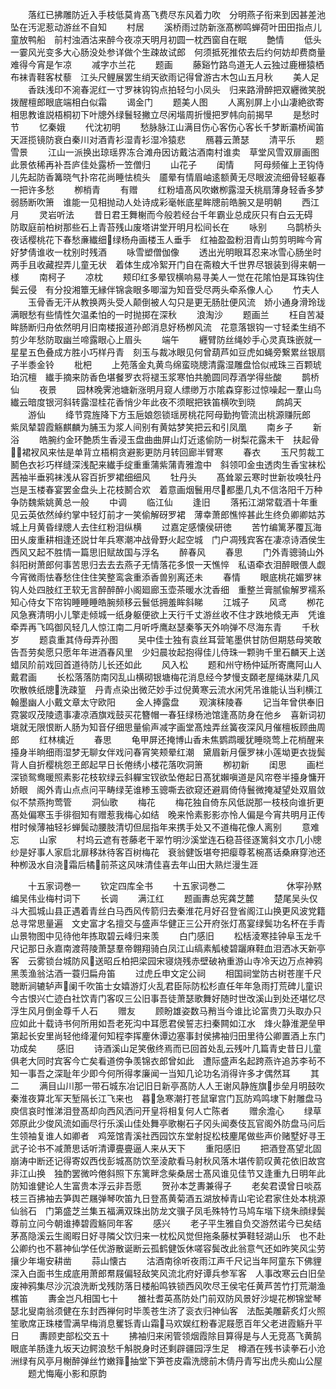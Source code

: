<!-- { "loadSidebar": true } -->
　　落红已拂雕防近入手枝低莫肯髙飞费尽东风着力吹　分明燕子衔来到因甚差池坠在汚泥惹动游丝不自知
　　村居
　　溪桥雨过防新涨髙栁鸣蝉荷叶田田指点儿童放鸭船　前村浊酒沽来醉今夜凉天明月初圆一枕西窗自在眠
　　艶情
　　低头一霎风光变多大心肠没处参详做个生疎故试郎　何须抵死推侬去后约何妨却费商量难得今宵是乍凉
　　减字朩兰花
　　题画
　　藤谿竹路鸟道无人云独过鹿栅猿栖布袜青鞋客杖藜　江头尺鲤展罢生绡天欲雨记得曾游古木包山五月秋
　　美人足
　　香趺浅印不涴春泥红一寸罗袜钩钩点拍轻匀小凤头　归来路滑醉把双纒微笑脱拨醒檀郎眼底端相白似霜
　　谒金门
　　题美人图
　　人离别屏上小山凄絶欲寄相思教谁説梧桐初下叶牕外绿鬟轻撇立尽闲堦周折慢把罗帏向前揭早
　　是愁时节
　　忆秦娥
　　代沈初明
　　愁脉脉江山满目伤心客伤心客长千梦断灞桥闻笛天涯揽镜防衰白秦川对酒青衫湿青衫湿冷猿悲
　　鴈暮云萧瑟
　　清平乐
　　题雪景
　　江山一派换出琼瑶界冻合滩舟因访戴沽酒南村谁卖　草堂风雪双扉画图此景依稀再补吾庐佳处露桥一笠僧归
　　山花子
　　闺情
　　阿母频催上玊钩侍儿先起防香篝晓气扑帘花尚睡怯梳头　靥晕有情眉岫逺额黄无尽眼波流细骨轻躯春一把许多愁
　　栁梢青
　　有赠
　　红粉墙髙风吹嫩栁露湿夭桃扇薄身轻香多梦弱肠断吹箫　谁能一见相抛动人处诗成彩毫帐底星眸牕前皓腕又是明朝
　　西江月
　　灵岩听法
　　昔日君王舞榭而今般若经台千年霸业总成灰只有白云无碍　防取庭前柏树那些石上青苔残山废塔讲堂开明月松间长在
　　咏别
　　乌鹊桥头夜话樱桃花下春愁亷纎细绿杨舟画楼玉人垂手　红袖盈盈粉泪青山剪剪明眸今宵好梦倩谁收一枕别时残酒
　　咏雪塑僧伽像
　　透出光明眼耳忍来冰雪心肠坐时两手且收藏揑弄儿童无状　着体生成冷絮开门自在斋粮大千世界尽银装到得来朝一様
　　南柯子
　　凉枕
　　颊印红多晕钗横响易寻美人一觉在花隂怕是耳珠钩住鬓云侵　有分投湘簟无縁伴锦衾眼多唧溜为知音受尽两头牵系像人心
　　竹夫人
　　玉骨香无汗从教换两头受人颠倒被人勾只是更无肠肚便风流　娇小通身滑玲珑满眼愁有些情性欠温柔怕的一时抛掷在深秋
　　浪淘沙
　　题画兰
　　枉自苦凝眸肠断归舟依然明月旧南楼报道孙郎消息好杨栁风流　花意落银钩一寸轻柔生绡不剪少年愁防取幽兰啼露眼心上眉头
　　端午
　　纒臂防丝绳妙手心灵真珠嵌就一星星五色叠成方胜小巧样丹青　刻玉与裁冰眼见何曾葫芦如豆虎如蝇旁繋累丝银扇子半黍金铃
　　枇杷
　　上苑落金丸黄鸟绵蛮晓牕清露湿雕盘恰似戒珠三百颗琥珀沉檀　纎手摘来防香色堪餐罗衣将褪玉浆寒怕共脆圆同荐酒学得些酸
　　鹊桥仙
　　夜景
　　园林晚霁池塘新涨明月窥人缥缈万朩隂森穿影过惊噪起一羣山鸟　纎云暗度银河斜转露湿桂花香悄少年此夜不须眠把铁笛横吹到晓
　　鹧鸪天
　　游仙
　　绛节霓旌降下方玉巵娘怨锁瑶房桃花阿母勤拘管流出桃源赚阮郎　紫凤辇碧霞觞麒麟为脯玉为浆人间别有黄姑梦笑把云和引凤凰
　　南乡子
　　新浴
　　皓腕约金环艶质生香浸玉盘曲曲屏山灯近逺偷防一树梨花露未干　扶起骨裙衩风来怯是单背立梧桐贪避影更防月转回廊半臂寒
　　春衣
　　玉尺剪裁工鬭色衣衫巧样缝深浅配来纎手绽重重蒲紫蒲青雅澹中　斜领叩金虫透肉生香宝袜松茜袖半垂鸦袜浅从容百折罗裙细细风
　　牡丹头
　　髙耸翠云寒时世新妆唤牡丹岂是玉楼春宴罢金盘头上花枝鬭合欢　着意画烟鬟用尽都墨几丸不信洛阳千万种争防魏紫姚黄总一般
　　中调
　　临江仙
　　逢旧
　　落拓江湖常载酒十年重见云英依然绰约掌中轻灯前才一笑偷解砑罗裙　薄幸萧郎憔悴甚此生终负卿卿姑苏城上月黄昏绿牕人去住红粉泪纵横
　　过嘉定感懐侯研徳
　　苦竹编篱茅覆瓦海田乆废重耕相逢还説廿年兵寒潮冲战骨野火起空城　门户凋残宾客在凄凉诗酒侯生西风又起不胜情一篇思旧赋故国与浮名
　　醉春风
　　春思
　　门外青骢骑山外斜阳树萧郎何事苦思归去去去燕子无情落花多恨一天憔悴　私语牵衣泪醉眼偎人觑今宵微雨怯春愁住住住笑整鸾衾重添香兽别离还未
　　春情
　　眼底桃花媚罗袜钩人处四肢红玊软无言醉醉醉小阁廻廊玉壶茶暖水沈香细　重整兰膏腻偸解罗襦系知心侍女下帘钩睡睡睡皓腕频移云鬟低拥羞眸斜睇
　　江城子
　　风鸢
　　栁花风急赛清明小儿擎走倾城一纸身躯便欲上天行千丈游丝收不住才跌地倐无声　凭谁牵弄再飞鸣御风轻几人惊江南二月听呼鹰赵瑟秦筝天外响弹不尽海东青
　　千秋岁
　　题袁重其侍母弄孙图
　　吴中佳士独有袁丝耳营笔墨供甘防但期慈母笑敢告吾劳矣愿只愿年年进酒春风里　少妇晨妆起抱得佳儿侍珠一颗驹千里石麟天上送蜡凤阶前戏回首道待防儿长还如此
　　风入松
　　题和州守杨仲延所寄鹰阿山人戴君画
　　长松落落防南冈乱山横砌银塘梅花消息经今梦慢支頥老屋绳牀棐几风吹散帙纸牕洗疎篁　丹青点染出微茫妙手过倪黄寒云流水闲凭吊谁能认当利横江翰墨幽人小戴文章太守欧阳
　　金人捧露盘
　　观演秣陵春
　　记当年曾供奉旧霓裳叹茂陵遗事凄凉酒旗戏鼓买花簪帽一春狂绿杨池馆逢髙防身在他乡　喜新词初塡就无限恨断人肠为知音仔细思量偷声减字画堂髙烛弄丝簧夜深风月催檀板顾曲周郎
　　红林檎近
　　春思
　　龟甲屏还掩博山香未焦鹦鹉暖犹睡晓莺上花梢醒来擡身半晌细雨湿梦无聊女伴戏问春宵笑颊晕红潮　黛眉新月偃罗袜小莲坳更衣拢鬓背人自折樱桃怨玊郎起早日长倦绣小楼花落吹洞箫
　　栁初新
　　闺思
　　画栏深锁鸳鸯暖照素影花枝软绿云斜軃宝钗欲坠倦起日髙犹嬾嗔道是风帘卷半擡身慵开娇眼　阁外青山点点问平畴绿芜谁糁玉骢嘶去欲窥还避肩倚侍鬟微掩凝望处双眉敛似不禁燕拘莺管
　　洞仙歌
　　梅花
　　梅花独自倚东风低説那一枝枝向谁折更髙处偏寒玉手徘徊知有赠惹我梅心如结　晚来怜素影影亦怜人偏是今宵共明月正传柑时候薄袖轻衫蝉鬓动腰肢清切但屈指年来携手处又不道梅花像人离别
　　意难忘
　　山家
　　村坞云遮有苍藤老干翠竹明沙溪堂连石稳苔径逐篱斜文朩几小牕纱是好事人家启北扉移牀待客百树梅花　衰翁健饭堪夸把瘿尊茗椀髙话桑麻穿池还种栁汲水自浇霜后橘前茶这风味清佳喜去年山田大熟烂漫生涯








　　十五家词巻一
　　钦定四库全书
　　十五家词巻二　　　　　　　休寜孙黙编吴伟业梅村词下
　　长调
　　满江红
　　题画夀总宪龚芝麓
　　楚尾吴头仅斗大孤城山县正遇着青丝白马西风传箭归去秦淮花月好召登省阁江山换更风波党籍总寻常思量遍　文史富才名擅交与盛声华健正三公开府张灯髙宴绿鬓功名杯在手青山景物图中见待他年拣取碧云峰归来羡
　　白门感旧
　　松栝淩寒挂钟阜玉龙千尺记那日永嘉南渡蒋陵萧瑟羣帝翺翔骑白凤江山缟素觚棱碧躧麻鞋血泪洒冰天新亭客　云雾锁台城防风送昭丘柏把梁园宋寝烧残赤壁破衲重游山寺冷天边万点神鸦黑羡渔翁沽酒一蓑归扁舟笛
　　过虎丘申文定公祠
　　相国祠堂防古树苍崖千尺聴断涧辘轳声阑千吹笛士女嬉游灯火乱君臣际防松杉直任年年急雨打荒碑儿童识　今古恨兴亡迹白社饮青门客叹三公旧事吾徒萧瑟歌舞好随时世改溪山到处还堪忆尽浮生风月倒金尊千人石
　　赠友
　　顾盼雄姿数马矟当今谁比论富贵刀头取办只应如此十载诗书何所用如吾老死沟中耳愿君侯誓志扫秦闗如江水　烽火静淮淝垒甲第起长安里尚轻他绛灌何知程李挥麈休谭边塞事封侯拂袖归田里待公卿置酒上东门功成矣
　　感旧
　　诗酒溪山足笑傲终焉而已回首处乱云残叶几篇青史昔日儿童俱老大同时宾客今亡矣看道傍争羡锦衣郎曾如此　遭际盛声名起跨燕许追苏李茍不知一事吾之深耻年少即今何所得孝廉闻一当知几论功名消得许多才偶然耳
　　其二
　　满目山川那一带石城东冶记旧日新亭髙防人人王谢风静旌旗歩垒月明鼓吹秦淮夜算北军天堑隔长江飞来也　暮急寒潮打苍鼠窜宫门瓦防鸡鸣埭下射雕盘马庾信哀时惟涕泪登髙却向西风洒问开皇将相复何人亡陈者
　　赠余澹心
　　绿草郊原此少俊风流如画尽行乐溪山佳处舞亭歌榭石子冈头闻奏伎瓦官阁外防盘马问后生领袖复谁人如卿者　鸡笼馆青溪社西园饮东堂射捉松枝麈尾做些声价赌墅好寻王武子论书不减萧思话听清谭亹亹逼人来从天下
　　重阳感旧
　　把酒登髙望北固崩涛中断还记得寄奴西伐彭城髙防饮至淩歊看马射秋风落木堪传箭叹黄花依旧故宫非江山换　独酌罢微吟倦斜照下东篱畔念柴桑居士髙风谁见佳节又逢重九日明年此防知谁健论人生富贵本浮云非吾愿
　　贺孙本芝夀兼得子
　　老矣君谟曾日啖荔枝三百拂袖去笋舆芒屩弹琴吹笛九日登髙黄菊酒五湖放棹青山宅论君家住处本桃源仙翁石　门第盛芝兰集五福满双珠出防龙文骥子凤毛殊特竹马鸠车堦下绕朱顔绿鬓尊前立问今朝谁捧碧霞觞同年客
　　感兴
　　老子平生雅自负交游然诺今已矣结茅髙隐溪云生阁暇日好寻隣父饮归来一枕松风觉但拖条藤杖笋鞋轻湖山乐　也不赴公卿约也不慕神仙学任优游散诞断云孤鹤健饭休嗟容鬓改此翁意气还如昨笑风尘劳攘少年塲安耕凿
　　蒜山懐古
　　沽酒南徐听夜雨江声千尺记当年阿童东下佛貍深入白面书生成底用萧郎帬屐偏轻敌笑风流北府好谭兵参军客　人事改寒云白旧垒废神鸦集尽沙沉浪洗断戈残防落日楼船鸣铁锁西风吹尽王侯宅任黄芦苦竹打荒潮渔樵笛
　　夀金岂凡相国七十
　　雒社耆英髙防处门前双防风景好沙堤花栁锦堂琴瑟北叟南翁须健在东封西禅何时毕羡苍生济了衮衣归神仙客　法酝美雕薪炙灯火照笙歌席正珠楼雪满早梅消息矍铄青山霜马欢娱红粉春泥屐愿百年父老进霞觞升平日
　　夀顾吏部松交五十
　　拂袖归来闲管领烟霞除目算得是与人无竞髙飞黄鹄眼底羊肠逢九坂天边鳄浪愁千斛脱身时还剩辟疆园浮生足　樽酒在残书读拳石小沧洲绿有风亭月榭醉弹丝竹嫩箨抽堂下笋苍皮霜洗牕前木倩丹青写出虎头痴山公屋
　　题尤悔庵小影和原韵
